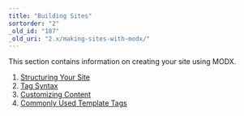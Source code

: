 ```yaml
---
title: "Building Sites"
sortorder: "2"
_old_id: "187"
_old_uri: "2.x/making-sites-with-modx/"
---
```


This section contains information on creating your site using MODX.

1. [Structuring Your Site](making-sites-with-modx/structuring-your-site)
2. [Tag Syntax](making-sites-with-modx/tag-syntax)
3. [Customizing Content](making-sites-with-modx/customizing-content)
4. [Commonly Used Template Tags](making-sites-with-modx/commonly-used-template-tags)
